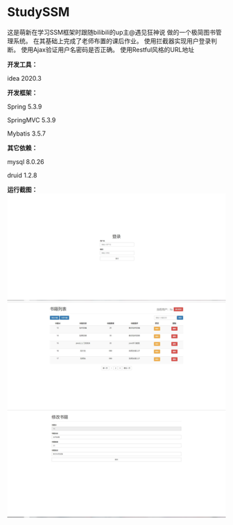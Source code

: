 # StudySSM

这是萌新在学习SSM框架时跟随bilibili的up主@遇见狂神说 做的一个极简图书管理系统。
在其基础上完成了老师布置的课后作业。
使用拦截器实现用户登录判断。
使用Ajax验证用户名密码是否正确。
使用Restful风格的URL地址

**开发工具：**

idea 2020.3

**开发框架：**

Spring 5.3.9

SpringMVC 5.3.9

Mybatis 3.5.7

**其它依赖：**

mysql 8.0.26

druid 1.2.8

**运行截图：**
![Image text]( https://github.com/YuanQianStudy/StudySSM/blob/master/images/%E7%99%BB%E5%BD%95%E7%95%8C%E9%9D%A2.jpg)
![Image text]( https://github.com/YuanQianStudy/StudySSM/blob/master/images/%E5%9B%BE%E4%B9%A6%E5%88%97%E8%A1%A8%E7%95%8C%E9%9D%A2.jpg)
![Image text]( https://github.com/YuanQianStudy/StudySSM/blob/master/images/%E4%BF%AE%E6%94%B9%E6%88%96%E6%B7%BB%E5%8A%A0%E5%9B%BE%E4%B9%A6%E7%95%8C%E9%9D%A2.jpg)
